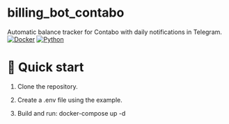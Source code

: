 # billing_bot_contabo
Automatic balance tracker for Contabo with daily notifications in Telegram.
[![Docker](https://img.shields.io/badge/Docker-✅_Supported-blue?logo=docker)](https://docker.com)
[![Python](https://img.shields.io/badge/Python-3.10%2B-brightgreen?logo=python)](https://python.org)

# 🚀 Quick start

1. Clone the repository.

2. Create a .env file using the example.

3. Build and run:
docker-compose up -d






